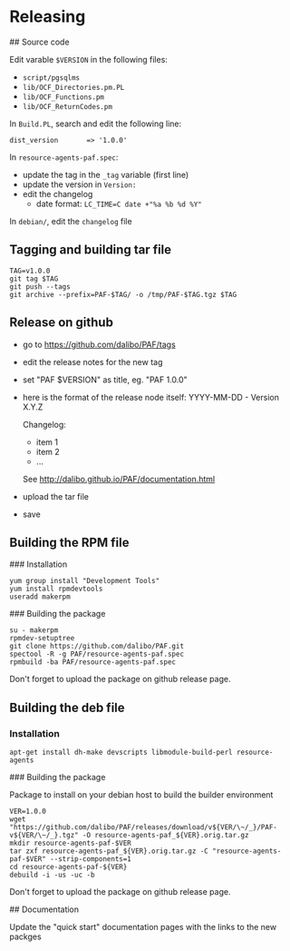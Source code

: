 # Releasing

## Source code

Edit varable `$VERSION` in the following files:

  * `script/pgsqlms`
  * `lib/OCF_Directories.pm.PL`
  * `lib/OCF_Functions.pm`
  * `lib/OCF_ReturnCodes.pm`

In `Build.PL`, search and edit the following line:

```
dist_version       => '1.0.0'
```

In `resource-agents-paf.spec`:
  * update the tag in the `_tag` variable (first line)
  * update the version in `Version:`
  * edit the changelog
    * date format: `LC_TIME=C date +"%a %b %d %Y"`

In `debian/`, edit the `changelog` file

## Tagging and building tar file

```
TAG=v1.0.0
git tag $TAG
git push --tags
git archive --prefix=PAF-$TAG/ -o /tmp/PAF-$TAG.tgz $TAG
```

## Release on github

  - go to https://github.com/dalibo/PAF/tags
  - edit the release notes for the new tag
  - set "PAF $VERSION" as title, eg. "PAF 1.0.0"
  - here is the format of the release node itself:
    YYYY-MM-DD -  Version X.Y.Z
    
    Changelog:
      * item 1
      * item 2
      * ...
      
      See http://dalibo.github.io/PAF/documentation.html
  - upload the tar file
  - save

## Building the RPM file

### Installation

```
yum group install "Development Tools"
yum install rpmdevtools
useradd makerpm
```

### Building the package

```
su - makerpm
rpmdev-setuptree
git clone https://github.com/dalibo/PAF.git
spectool -R -g PAF/resource-agents-paf.spec
rpmbuild -ba PAF/resource-agents-paf.spec
```

Don't forget to upload the package on github release page.

## Building the deb file

### Installation

```
apt-get install dh-make devscripts libmodule-build-perl resource-agents
```


### Building the package

Package to install on your debian host to build the builder environment

```
VER=1.0.0
wget "https://github.com/dalibo/PAF/releases/download/v${VER/\~/_}/PAF-v${VER/\~/_}.tgz" -O resource-agents-paf_${VER}.orig.tar.gz
mkdir resource-agents-paf-$VER
tar zxf resource-agents-paf_${VER}.orig.tar.gz -C "resource-agents-paf-$VER" --strip-components=1
cd resource-agents-paf-${VER}
debuild -i -us -uc -b
```

Don't forget to upload the package on github release page.

## Documentation

Update the "quick start" documentation pages with the links to the new packges  
